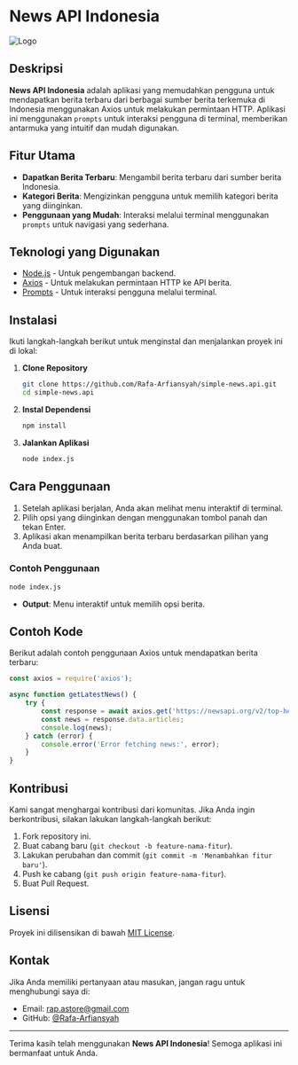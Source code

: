 # News API Indonesia

![Logo](https://example.com/logo.png) <!-- Ganti dengan URL logo proyek kamu -->

## Deskripsi

**News API Indonesia** adalah aplikasi yang memudahkan pengguna untuk mendapatkan berita terbaru dari berbagai sumber berita terkemuka di Indonesia menggunakan Axios untuk melakukan permintaan HTTP. Aplikasi ini menggunakan `prompts` untuk interaksi pengguna di terminal, memberikan antarmuka yang intuitif dan mudah digunakan.

## Fitur Utama

- **Dapatkan Berita Terbaru**: Mengambil berita terbaru dari sumber berita Indonesia.
- **Kategori Berita**: Mengizinkan pengguna untuk memilih kategori berita yang diinginkan.
- **Penggunaan yang Mudah**: Interaksi melalui terminal menggunakan `prompts` untuk navigasi yang sederhana.

## Teknologi yang Digunakan

- [Node.js](https://nodejs.org/) - Untuk pengembangan backend.
- [Axios](https://axios-http.com/) - Untuk melakukan permintaan HTTP ke API berita.
- [Prompts](https://github.com/terkelg/prompts) - Untuk interaksi pengguna melalui terminal.

## Instalasi

Ikuti langkah-langkah berikut untuk menginstal dan menjalankan proyek ini di lokal:

1. **Clone Repository**
   ```bash
   git clone https://github.com/Rafa-Arfiansyah/simple-news.api.git
   cd simple-news.api
   ```

2. **Instal Dependensi**
   ```bash
   npm install
   ```

3. **Jalankan Aplikasi**
   ```bash
   node index.js
   ```

## Cara Penggunaan

1. Setelah aplikasi berjalan, Anda akan melihat menu interaktif di terminal.
2. Pilih opsi yang diinginkan dengan menggunakan tombol panah dan tekan Enter.
3. Aplikasi akan menampilkan berita terbaru berdasarkan pilihan yang Anda buat.

### Contoh Penggunaan

```bash
node index.js
```

- **Output**: Menu interaktif untuk memilih opsi berita.

## Contoh Kode

Berikut adalah contoh penggunaan Axios untuk mendapatkan berita terbaru:

```javascript
const axios = require('axios');

async function getLatestNews() {
    try {
        const response = await axios.get('https://newsapi.org/v2/top-headlines?country=id&apiKey=YOUR_API_KEY');
        const news = response.data.articles;
        console.log(news);
    } catch (error) {
        console.error('Error fetching news:', error);
    }
}
```

## Kontribusi

Kami sangat menghargai kontribusi dari komunitas. Jika Anda ingin berkontribusi, silakan lakukan langkah-langkah berikut:

1. Fork repository ini.
2. Buat cabang baru (`git checkout -b feature-nama-fitur`).
3. Lakukan perubahan dan commit (`git commit -m 'Menambahkan fitur baru'`).
4. Push ke cabang (`git push origin feature-nama-fitur`).
5. Buat Pull Request.

## Lisensi

Proyek ini dilisensikan di bawah [MIT License](LICENSE).

## Kontak

Jika Anda memiliki pertanyaan atau masukan, jangan ragu untuk menghubungi saya di:

- Email: [rap.astore@gmail.com](mailto:rap.astore73@gmail.com)
- GitHub: [@Rafa-Arfiansyah](https://github.com/Rafa-Arfiansyah)

---

Terima kasih telah menggunakan **News API Indonesia**! Semoga aplikasi ini bermanfaat untuk Anda.
```
